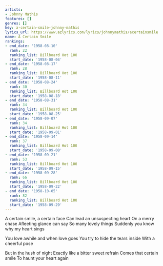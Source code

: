 ```yaml
---
artists:
- Johnny Mathis
features: []
genres: []
key: a-certain-smile-johnny-mathis
lyrics_url: https://www.azlyrics.com/lyrics/johnnymathis/acertainsmile.html
name: A Certain Smile
rankings:
- end_date: '1958-08-10'
  rank: 22
  ranking_list: Billboard Hot 100
  start_date: '1958-08-04'
- end_date: '1958-08-17'
  rank: 28
  ranking_list: Billboard Hot 100
  start_date: '1958-08-11'
- end_date: '1958-08-24'
  rank: 30
  ranking_list: Billboard Hot 100
  start_date: '1958-08-18'
- end_date: '1958-08-31'
  rank: 34
  ranking_list: Billboard Hot 100
  start_date: '1958-08-25'
- end_date: '1958-09-07'
  rank: 34
  ranking_list: Billboard Hot 100
  start_date: '1958-09-01'
- end_date: '1958-09-14'
  rank: 37
  ranking_list: Billboard Hot 100
  start_date: '1958-09-08'
- end_date: '1958-09-21'
  rank: 53
  ranking_list: Billboard Hot 100
  start_date: '1958-09-15'
- end_date: '1958-09-28'
  rank: 66
  ranking_list: Billboard Hot 100
  start_date: '1958-09-22'
- end_date: '1958-10-05'
  rank: 82
  ranking_list: Billboard Hot 100
  start_date: '1958-09-29'
---
```


A certain smile, a certain face
Can lead an unsuspecting heart
On a merry chase
Afleeting glance can say 
So many lovely things
Suddenly you know why my heart sings

You love awhile and when love goes
You try to hide the tears inside
With a cheerful pose

But in the hush of night
Exactly like a bitter sweet refrain
Comes that certain smile
To haunt your heart again



